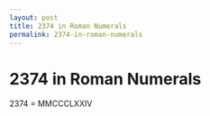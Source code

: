```yaml
---
layout: post
title: 2374 in Roman Numerals
permalink: 2374-in-roman-numerals
---
```


# 2374 in Roman Numerals

2374 = MMCCCLXXIV
